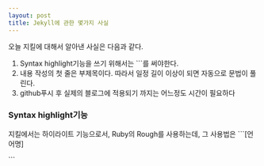 ```yaml
---
layout: post
title: Jekyll에 관한 몇가지 사실
---
```


오늘 지킬에 대해서 알아낸 사실은 다음과 같다.

1. Syntax highlight기능을 쓰기 위해서는 ```를 써야한다.
2. 내용 작성의 첫 줄은 부제목이다. 따라서 일정 길이 이상이 되면 자동으로 문법이 풀린다.
3. github푸시 후 실제의 블로그에 적용되기 까지는 어느정도 시간이 필요하다


### Syntax highlight기능 ###

지킬에서는 하이라이트 기능으로서, Ruby의 Rough를 사용하는데, 그 사용법은
\```\[언어명\]

\```


